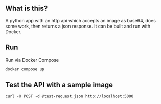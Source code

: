 ## What is this?
A python app with an http api which accepts an image as base64, does some work, then returns a json response. It can be built and run with Docker.

## Run
Run via Docker Compose

`docker compose up`

## Test the API with a sample image

`curl -X POST -d @test-request.json http://localhost:5000`